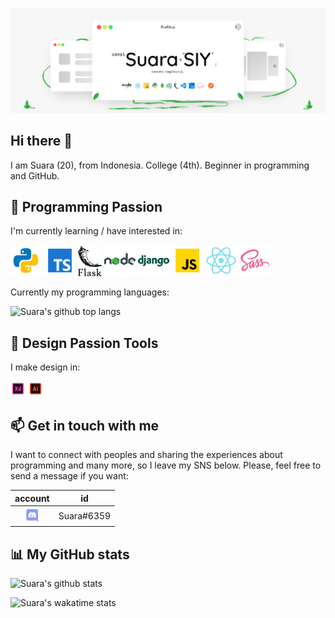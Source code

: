 ![Suara's Banner](images/suara-banner.png)

## Hi there 👋

I am Suara (20), from Indonesia. College (4th). Beginner in programming and GitHub.

## 🌱 Programming Passion

I'm currently learning / have interested in:

<img src="images/ic_python.png" alt="python" width="50"/> <img src="images/ic_typescript.png" alt="typescript" width="50"/> <img src="images/ic_flask.png" alt="flask" width="38"/> <img src="images/ic_nodejs.png" alt="node" width="50"/> <img src="images/ic_django.png" alt="django" width="50"/> <img src="images/ic_javascript.png" alt="javascript" width="50"/> <img src="images/ic_react.png" alt="react" width="50"/> <img src="images/ic_sass.png" alt="sass" width="50"/>

Currently my programming languages:

![Suara's github top langs](https://github-readme-stats.vercel.app/api/top-langs/?username=suarasiy&layout=compact)

## 🌱 Design Passion Tools

I make design in:

<img src="images/ic_xd.png" alt="adobe xd" width="24"/>
<img src="images/ic_ai.png" alt="adobe illustrator" width="24"/>

## 📫 Get in touch with me

I want to connect with peoples and sharing the experiences about programming and many more, so I leave my SNS below. Please, feel free to send a message if you want:

| account   | id |
| :-------: | ---- |
| <img src="images/discord.png" alt="discord" width="24"/> | Suara#6359 |

## 📊 My GitHub stats

![Suara's github stats](https://github-readme-stats.vercel.app/api?username=suarasiy&show_icons=true)

![Suara's wakatime stats](https://github-readme-stats.vercel.app/api/wakatime?username=suarasiy)

<!-- ## Time -->
<!-- [![Suara's wakatime tracker](https://wakatime.com/badge/github/suarasiy/suarasiy.svg)](https://wakatime.com/badge/github/suarasiy/suarasiy) -->

<!--
**suarasiy/suarasiy** is a ✨ _special_ ✨ repository because its `README.md` (this file) appears on your GitHub profile.

Here are some ideas to get you started:

- 🔭 I’m currently working on ...
- 🌱 I’m currently learning ...
- 👯 I’m looking to collaborate on ...
- 🤔 I’m looking for help with ...
- 💬 Ask me about ...
- 📫 How to reach me: ...
- 😄 Pronouns: ...
- ⚡ Fun fact: ...
-->
